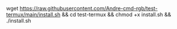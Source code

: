 
wget https://raw.githubusercontent.com/Andre-cmd-rgb/test-termux/main/install.sh && cd test-termux && chmod +x install.sh && ./install.sh
